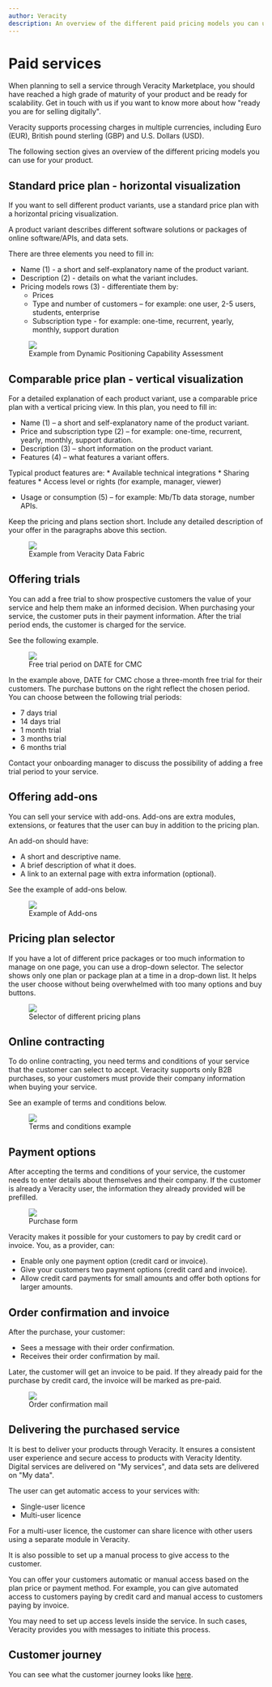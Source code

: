 ```yaml
---
author: Veracity
description: An overview of the different paid pricing models you can use for your product.
---
```


# Paid services
When planning to sell a service through Veracity Marketplace, you should have reached a high grade of maturity of your product and be ready for scalability. Get in touch with us if you want to know more about how "ready you are for selling digitally". 

Veracity supports processing charges in multiple currencies, including Euro (EUR), British pound sterling (GBP) and U.S. Dollars (USD).

The following section gives an overview of the different pricing models you can use for your product.

## Standard price plan - horizontal visualization
If you want to sell different product variants, use a standard price plan with a horizontal pricing visualization.

A product variant describes different software solutions or packages of online software/APIs, and data sets.

There are three elements you need to fill in: 
* Name (1) - a short and self-explanatory name of the product variant. 
* Description (2) - details on what the variant includes. 
* Pricing models rows (3) - differentiate them by: 
	* Prices 
	* Type and number of customers – for example: one user, 2-5 users, students, enterprise 
	* Subscription type - for example: one-time, recurrent, yearly, monthly, support duration 

<figure>
	<img src="assets/DPCA.PNG"/>
	<figcaption>Example from Dynamic Positioning Capability Assessment</figcaption>
</figure>

## Comparable price plan - vertical visualization​
For a detailed explanation of each product variant, use a comparable price plan with a vertical pricing view. 
In this plan, you need to fill in: 
* Name (1) – a short and self-explanatory name of the product variant. 
* Price and subscription type (2) – for example: one-time, recurrent, yearly, monthly, support duration. 
* Description (3) – short information on the product variant. 
* Features (4) – what features a variant offers.

Typical product features are: 
	* Available technical integrations 
	* Sharing features 
	* Access level or rights (for example, manager, viewer)
* Usage or consumption (5) – for example: Mb/Tb data storage, number APIs.

Keep the pricing and plans section short. Include any detailed description of your offer in the paragraphs above this section. 

<figure>
	<img src="assets/Datafabric.PNG"/>
	<figcaption>Example from Veracity Data Fabric</figcaption>
</figure>


## Offering trials
You can add a free trial to show prospective customers the value of your service and help them make an informed decision. When purchasing your service, the customer puts in their payment information. After the trial period ends, the customer is charged for the service.

See the following example. 

<figure>
	<img src="assets/CMC.png"/> 
	<figcaption>Free trial period on DATE for CMC</figcaption>
</figure>

In the example above, DATE for CMC chose a three-month free trial for their customers. The purchase buttons on the right reflect the chosen period. You can choose between the following trial periods: 
* 7 days trial 
* 14 days trial 
* 1 month trial 
* 3 months trial 
* 6 months trial 

Contact your onboarding manager to discuss the possibility of adding a free trial period to your service.

## Offering add-ons
You can sell your service with add-ons. Add-ons are extra modules, extensions, or features that the user can buy in addition to the pricing plan.

An add-on should have:
* A short and descriptive name.
* A brief description of what it does.
* A link to an external page with extra information (optional). 

See the example of add-ons below.

<figure>
	<img src="assets/addons.png"/>
	<figcaption>Example of Add-ons</figcaption>
</figure>

## Pricing plan selector
If you have a lot of different price packages or too much information to manage on one page, you can use a drop-down selector. The selector shows only one plan or package plan at a time in a drop-down list. It helps the user choose without being overwhelmed with too many options and buy buttons.

<figure>
	<img src="assets/pricingplanselector.png"/>
	<figcaption>Selector of different pricing plans</figcaption>
</figure>

## Online contracting
To do online contracting, you need terms and conditions of your service that the customer can select to accept. Veracity supports only B2B purchases, so your customers must provide their company information when buying your service.

See an example of terms and conditions below.

<figure>
	<img src="assets/ServiceTerms.png"/>
	<figcaption>Terms and conditions example</figcaption>
</figure>


## Payment options
After accepting the terms and conditions of your service, the customer needs to enter details about themselves and their company. If the customer is already a Veracity user, the information they already provided will be prefilled.

<figure>
	<img src="assets/PurchaseForm.png"/>
	<figcaption>Purchase form</figcaption>
</figure>

Veracity makes it possible for your customers to pay by credit card or invoice. You, as a provider, can: 
* Enable only one payment option (credit card or invoice).
* Give your customers two payment options (credit card and invoice).
* Allow credit card payments for small amounts and offer both options for larger amounts. 

## Order confirmation and invoice
After the purchase, your customer:
* Sees a message with their order confirmation.
* Receives their order confirmation by mail.

Later, the customer will get an invoice to be paid. If they already paid for the purchase by credit card, the invoice will be marked as pre-paid.

<figure>
	<img src="assets/OrderConfirmation.png"/>
	<figcaption>Order confirmation mail</figcaption>
</figure>

## Delivering the purchased service
It is best to deliver your products through Veracity. It ensures a consistent user experience and secure access to products with Veracity Identity. Digital services are delivered on "My services", and data sets are delivered on "My data".

The user can get automatic access to your services with: 
* Single-user licence 
* Multi-user licence 

For a multi-user licence, the customer can share licence with other users using a separate module in Veracity.

It is also possible to set up a manual process to give access to the customer.

You can offer your customers automatic or manual access based on the plan price or payment method. For example, you can give automated access to customers paying by credit card and manual access to customers paying by invoice.

You may need to set up access levels inside the service. In such cases, Veracity provides you with messages to initiate this process.

## Customer journey
You can see what the customer journey looks like <a href="assets/UserJourneyPurchasableProducts.png" download>here</a>.